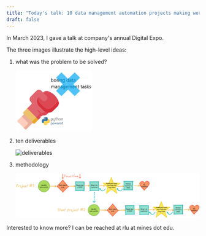 ```yaml
---
title: "Today's talk: 10 data management automation projects making work faster, safer and stronger"
draft: false
---
```


In March 2023, I gave a talk at company's annual Digital Expo.

The three images illustrate the high-level ideas:

1. what was the problem to be solved?

   <img alt="pain point" src="/automation.png" title="pain point" width="200"/>
   
2. ten deliverables

   <img alt="deliverables" src="/static/deliverables.png" title="deliverables" width="400"/>
   
3. methodology

   <img alt="methodology_flow" src="/img/methodology_flow.png" title="methodology_flow" width="500"/>

Interested to know more? I can be reached at rlu at mines dot edu.